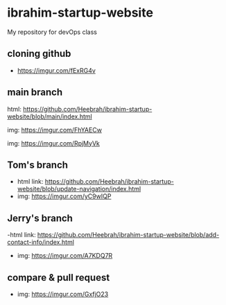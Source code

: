 # ibrahim-startup-website
My repository for devOps class

## cloning github
- https://imgur.com/fExRG4v

## main branch
html: https://github.com/Heebrah/ibrahim-startup-website/blob/main/index.html

img: https://imgur.com/FhYAECw

img: https://imgur.com/RpjMyVk

## Tom's branch
- html link: https://github.com/Heebrah/ibrahim-startup-website/blob/update-navigation/index.html
- img: https://imgur.com/yC9wIQP

## Jerry's branch
-html link: https://github.com/Heebrah/ibrahim-startup-website/blob/add-contact-info/index.html
- img: https://imgur.com/A7KDQ7R

## compare & pull request
- img: https://imgur.com/GxfjO23